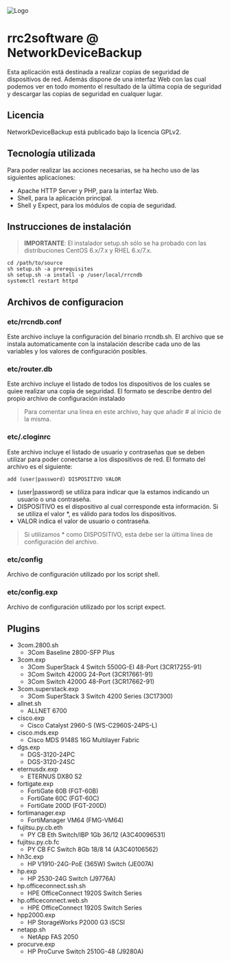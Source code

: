 ![Logo](http://www.rrc2software.com/site/files/rrcnetworkdevicebackup.jpg)

rrc2software @ NetworkDeviceBackup
==================================

Esta aplicación está destinada a realizar copias de seguridad de dispositivos de red. Además dispone de una interfaz Web con las cual podemos ver en todo momento el resultado de la última copia de seguridad y descargar las copias de seguridad en cualquer lugar.

Licencia
--------

NetworkDeviceBackup está publicado bajo la licencia GPLv2.

Tecnología utilizada
--------------------

Para poder realizar las acciones necesarias, se ha hecho uso de las siguientes aplicaciones:

- Apache HTTP Server y PHP, para la interfaz Web.
- Shell, para la aplicación principal.
- Shell y Expect, para los módulos de copia de seguridad.

Instrucciones de instalación
----------------------------

> **IMPORTANTE**: El instalador setup.sh sólo se ha probado con las distribuciones CentOS 6.x/7.x y RHEL 6.x/7.x.

```
cd /path/to/source
sh setup.sh -a prerequisites
sh setup.sh -a install -p /user/local/rrcndb
systemctl restart httpd
```

Archivos de configuracion
-------------------------

### etc/rrcndb.conf

Este archivo incluye la configuración del binario rrcndb.sh. El archivo que se instala automaticamente con la instalación describe cada uno de las variables y los valores de configuración posibles.

### etc/router.db

Este archivo incluye el listado de todos los dispositivos de los cuales se quiee realizar una copia de seguridad. El formato se describe dentro del propio archivo de configuración instalado 

> Para comentar una linea en este archivo, hay que añadir # al inicio de la misma.

### etc/.cloginrc

Este archivo incluye el listado de usuario y contraseñas que se deben utilizar para poder conectarse a los dispositivos de red. El formato del archivo es el siguiente:

```
add (user|password) DISPOSITIVO VALOR
```

* (user|password) se utiliza para indicar que la estamos indicando un usuario o una contraseña.
* DISPOSITIVO es el dispositivo al cual corresponde esta información. Si se utiliza el valor *, es válido para todos los dispositivos.
* VALOR indica el valor de usuario o contraseña.

> Si utilizamos * como DISPOSITIVO, esta debe ser la última línea de configuración del archivo.


### etc/config

Archivo de configuración utilizado por los script shell.


### etc/config.exp

Archivo de configuración utilizado por los script expect.

Plugins
-------

- 3com.2800.sh
  - 3Com Baseline 2800-SFP Plus
- 3com.exp
  - 3Com SuperStack 4 Switch 5500G-EI 48-Port (3CR17255-91)
  - 3Com Switch 4200G 24-Port (3CR17661-91)
  - 3Com Switch 4200G 48-Port (3CR17662-91)
- 3com.superstack.exp
  - 3Com SuperStack 3 Switch 4200 Series (3C17300)
- allnet.sh
  - ALLNET 6700
- cisco.exp
  - Cisco Catalyst 2960-S (WS-C2960S-24PS-L)
- cisco.mds.exp
  - Cisco MDS 9148S 16G Multilayer Fabric
- dgs.exp
  - DGS-3120-24PC
  - DGS-3120-24SC
- eternusdx.exp
  - ETERNUS DX80 S2
- fortigate.exp
  - FortiGate 60B (FGT-60B)
  - FortiGate 60C (FGT-60C)
  - FortiGate 200D (FGT-200D)
- fortimanager.exp
  - FortiManager VM64 (FMG-VM64)
- fujitsu.py.cb.eth
  - PY CB Eth Switch/IBP 1Gb 36/12 (A3C40096531)
- fujitsu.py.cb.fc
  - PY CB FC Switch 8Gb 18/8 14 (A3C40106562)
- hh3c.exp
  - HP V1910-24G-PoE (365W) Switch (JE007A)
- hp.exp
  - HP 2530-24G Switch (J9776A)
- hp.officeconnect.ssh.sh
  - HPE OfficeConnect 1920S Switch Series
- hp.officeconnect.web.sh
  - HPE OfficeConnect 1920S Switch Series
- hpp2000.exp
  - HP StorageWorks P2000 G3 iSCSI
- netapp.sh
  - NetApp FAS 2050
- procurve.exp
  - HP ProCurve Switch 2510G-48 (J9280A)
